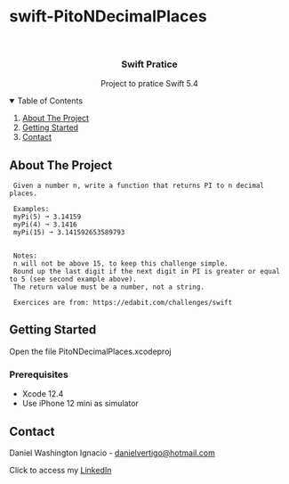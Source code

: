 # swift-PitoNDecimalPlaces

<!-- PROJECT LOGO -->
<br />
<p align="center">

  <h3 align="center">Swift Pratice</h3>
  <p align="center">
    Project to pratice Swift 5.4
  </p>
</p>



<!-- TABLE OF CONTENTS -->
<details open="open">
  <summary>Table of Contents</summary>
  <ol>
    <li>
      <a href="#about-the-project">About The Project</a>
    </li>
    <li>
      <a href="#getting-started">Getting Started</a>
    </li>
    <li><a href="#contact">Contact</a></li>
  </ol>
</details>



<!-- ABOUT THE PROJECT -->
## About The Project
 
  
     Given a number n, write a function that returns PI to n decimal places.
     
     Examples:
     myPi(5) ➞ 3.14159
     myPi(4) ➞ 3.1416
     myPi(15) ➞ 3.141592653589793
     
     
     Notes:
     n will not be above 15, to keep this challenge simple.
     Round up the last digit if the next digit in PI is greater or equal to 5 (see second example above).
     The return value must be a number, not a string.
          
     Exercices are from: https://edabit.com/challenges/swift


<!-- GETTING STARTED -->
## Getting Started

Open the file PitoNDecimalPlaces.xcodeproj 

### Prerequisites

* Xcode 12.4
* Use iPhone 12 mini as simulator 

<!-- CONTACT -->
## Contact

Daniel Washington Ignacio - danielvertigo@hotmail.com

Click to access my [LinkedIn](https://www.linkedin.com/in/daniel-washington-ignacio-ab439b164/)

